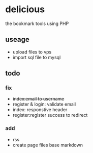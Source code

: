 # delicious
the bookmark tools using PHP

## useage
* upload files to vps
* import sql file to mysql

## todo
### fix
* ~~index:email to username~~
* register & login: validate email
* index: responstive header
* register:register success to redirect

### add
* rss
* create page files base markdown
